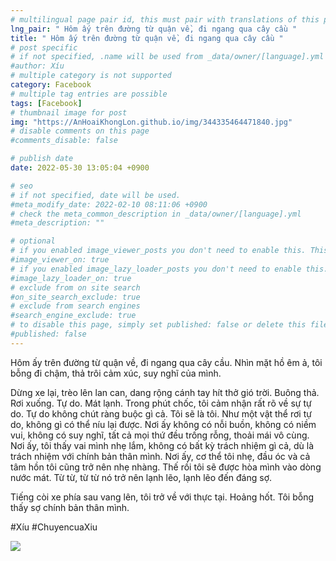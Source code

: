 ```yaml
---
# multilingual page pair id, this must pair with translations of this page. (This name must be unique)
lng_pair: " Hôm ấy trên đường từ quận về, đi ngang qua cây cầu "
title: " Hôm ấy trên đường từ quận về, đi ngang qua cây cầu "
# post specific
# if not specified, .name will be used from _data/owner/[language].yml
#author: Xíu
# multiple category is not supported
category: Facebook
# multiple tag entries are possible
tags: [Facebook]
# thumbnail image for post
img: "https://AnHoaiKhongLon.github.io/img/344335464471840.jpg"
# disable comments on this page
#comments_disable: false

# publish date
date: 2022-05-30 13:05:04 +0900

# seo
# if not specified, date will be used.
#meta_modify_date: 2022-02-10 08:11:06 +0900
# check the meta_common_description in _data/owner/[language].yml
#meta_description: ""

# optional
# if you enabled image_viewer_posts you don't need to enable this. This is only if image_viewer_posts = false
#image_viewer_on: true
# if you enabled image_lazy_loader_posts you don't need to enable this. This is only if image_lazy_loader_posts = false
#image_lazy_loader_on: true
# exclude from on site search
#on_site_search_exclude: true
# exclude from search engines
#search_engine_exclude: true
# to disable this page, simply set published: false or delete this file
#published: false
---
```


<!-- outline-start -->

Hôm ấy trên đường từ quận về, đi ngang qua cây cầu. Nhìn mặt hồ êm ả, tôi bỗng đi chậm, thả trôi cảm xúc, suy nghĩ của mình.

Dừng xe lại, trèo lên lan can, dang rộng cánh tay hít thở gió trời.
Buông thả.
Rơi xuống.
Tự do.
Mát lạnh.
Trong phút chốc, tôi cảm nhận rất rõ về sự tự do. Tự do không chút ràng buộc gì cả. Tôi sẽ là tôi. Như một vật thể rơi tự do, không gì có thể níu lại được. Nơi ấy không có nỗi buồn, không có niềm vui, không có suy nghĩ, tất cả mọi thứ đều trống rỗng, thoải mái vô cùng. Nơi ấy, tôi thấy vai mình nhẹ lắm, không có bất kỳ trách nhiệm gì cả, dù là trách nhiệm với chính bản thân mình. Nơi ấy, cơ thể tôi nhẹ, đầu óc và cả tâm hồn tôi cũng trở nên nhẹ nhàng. Thế rồi tôi sẽ được hòa mình vào dòng nước mát. Từ từ, từ từ nó trở nên lạnh lẽo, lạnh lẽo đến đáng sợ.

Tiếng còi xe phía sau vang lên, tôi trở về với thực tại.
Hoảng hốt.
Tôi bỗng thấy sợ chính bản thân mình.

#Xíu
#ChuyencuaXiu

<!-- outline-end -->

<img src= "https://AnHoaiKhongLon.github.io/img/344335464471840.jpg">